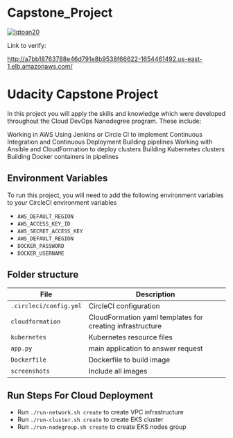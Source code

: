 # Capstone_Project

[![lqtoan20](https://circleci.com/gh/lqtoan20/devops-capstone-project.svg?style=svg)](https://app.circleci.com/pipelines/github/lqtoan20/devops-capstone-project)

Link to verify:

http://a7bb18763788e46d791e8b9538f66622-1654461492.us-east-1.elb.amazonaws.com/

# Udacity Capstone Project

In this project you will apply the skills and knowledge which were developed throughout the Cloud DevOps Nanodegree program. These include:

Working in AWS
Using Jenkins or Circle CI to implement Continuous Integration and Continuous Deployment
Building pipelines
Working with Ansible and CloudFormation to deploy clusters
Building Kubernetes clusters
Building Docker containers in pipelines

## Environment Variables

To run this project, you will need to add the following environment variables to your CircleCI environment variables

- `AWS_DEFAULT_REGION`
- `AWS_ACCESS_KEY_ID`
- `AWS_SECRET_ACCESS_KEY`
- `AWS_DEFAULT_REGION`
- `DOCKER_PASSWORD`
- `DOCKER_USERNAME`

## Folder structure

| File                   | Description                                               |
| ---------------------- | --------------------------------------------------------- |
| `.circleci/config.yml` | CircleCI configuration                                    |
| `cloudformation`       | CloudFormation yaml templates for creating infrastructure |
| `kubernetes`           | Kubernetes resource files                                 |
| `app.py`               | main application to answer request                        |
| `Dockerfile`           | Dockerfile to build image                                 |
| `screenshots`          | Include all images                                        |

## Run Steps For Cloud Deployment

- Run `./run-network.sh create` to create VPC infrastructure
- Run `./run-cluster.sh create` to create EKS cluster
- Run `./run-nodegroup.sh create` to create EKS nodes group
